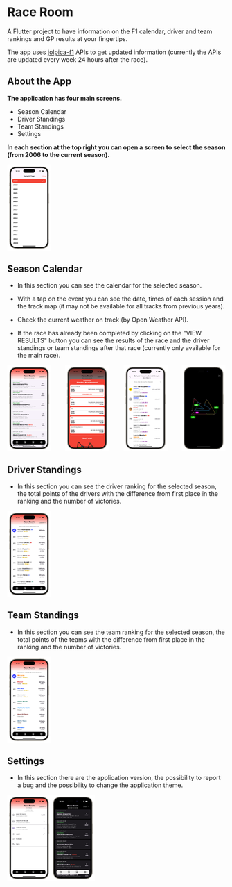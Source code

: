 # Race Room

A Flutter project to have information on the F1 calendar, driver and team rankings and GP results at your fingertips.

The app uses [jolpica-f1](https://github.com/jolpica/jolpica-f1) APIs to get updated information (currently the APIs are updated every week 24 hours after the race).

## About the App

**The application has four main screens.**

- Season Calendar
- Driver Standings
- Team Standings
- Settings

**In each section at the top right you can open a screen to select the season (from 2006 to the current season).**

<div style="display: flex; justify-content: space-between; align-items: center;">
    <img src="./assets/mockupsImages/1YS-portrait.png" alt="screenshot" width="20%">
</div>

## Season Calendar

- In this section you can see the calendar for the selected season.

- With a tap on the event you can see the date, times of each session and the track map (it may not be available for all tracks from previous years).

- Check the current weather on track (by Open Weather API).

- If the race has already been completed by clicking on the "VIEW RESULTS" button you can see the results of the race and the driver standings or team standings after that race (currently only available for the main race).

<div style="display: flex; justify-content: space-between; align-items: center;">
    <img src="./assets/mockupsImages/1SC-portrait.png" alt="screenshot" width="20%">
    <img src="./assets/mockupsImages/2SC-portrait.png" alt="screenshot" width="20%">
    <img src="./assets/mockupsImages/3SC-portrait.png" alt="screenshot" width="20%">
    <img src="./assets/mockupsImages/4SC-portrait.png" alt="screenshot" width="20%">
</div>

## Driver Standings

- In this section you can see the driver ranking for the selected season, the total points of the drivers with the difference from first place in the ranking and the number of victories.

<div style="display: flex; justify-content: space-between; align-items: center;">
    <img src="./assets/mockupsImages/1DS-portrait.png" alt="screenshot" width="20%">
</div>

## Team Standings

- In this section you can see the team ranking for the selected season, the total points of the teams with the difference from first place in the ranking and the number of victories.

<div style="display: flex; justify-content: space-between; align-items: center;">
    <img src="./assets/mockupsImages/1TS-portrait.png" alt="screenshot" width="20%">
</div>

## Settings

- In this section there are the application version, the possibility to report a bug and the possibility to change the application theme.

<div style="display: flex; align-items: center;">
    <img src="./assets/mockupsImages/1S-portrait.png" alt="screenshot" width="20%">
    <img src="./assets/mockupsImages/1DT-portrait.png" alt="screenshot" width="20%">
</div>
